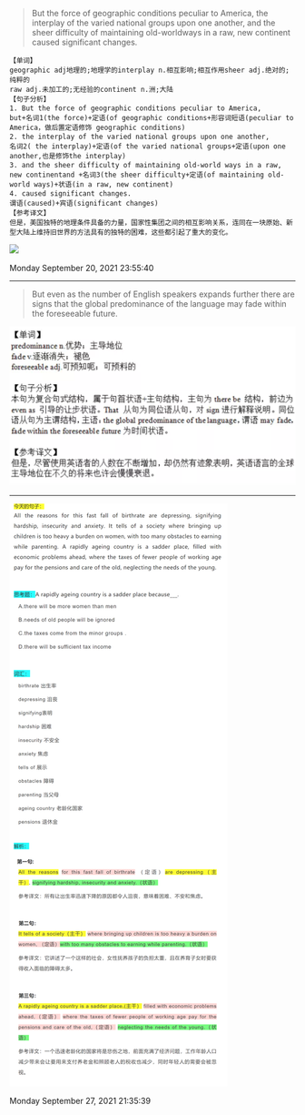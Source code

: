 > But the force of geographic conditions peculiar to America, the interplay of the varied national groups upon one another, and the sheer difficulty of maintaining old-worldways in a raw, new continent caused significant changes.

```
【单词】
geographic adj地理的;地理学的interplay n.相互影响;相互作用sheer adj.绝对的;纯粹的
raw adj.未加工的;无经验的continent n.洲;大陆
【句子分析】
1. But the force of geographic conditions peculiar to America,
but+名词1(the force)+定语(of geographic conditions+形容词短语(peculiar to America，做后置定语修饰 geographic conditions)
2. the interplay of the varied national groups upon one another,
名词2( the interplay)+定语(of the varied national groups+定语(upon one another,也是修饰the interplay)
3. and the sheer difficulty of maintaining old-world ways in a raw, new continentand +名词3(the sheer difficulty+定语(of maintaining old-world ways)+状语(in a raw, new continent)
4. caused significant changes.
谓语(caused)+宾语(significant changes)
【参考译文】
但是，美国独特的地理条件具备的力量，国家性集团之间的相互影响关系，连同在一块原始、新型大陆上维持旧世界的方法具有的独特的困难，这些都引起了重大的变化。
```

![](https://mmbiz.qpic.cn/sz_mmbiz_png/GuZ2tMG8iakO7ZOjtX8ic3gO6EgUkZhmIRUx41ZtwhzWpasdXqzqMO63dmw4ealkU9I8eAF8GJENQKRGjuJNicicBw/640?wx_fmt=png&tp=webp&wxfrom=5&wx_lazy=1&wx_co=1)

Monday September 20, 2021 23:55:40 

---------

> But even as the number of English speakers expands further there are signs that the global predominance of the language may fade within the foreseeable future.

![image](https://raw.githubusercontent.com/koneMorris1625/myGitImageRepo/develop/newLife/20210927/214557019.png)

---

![image](https://raw.githubusercontent.com/koneMorris1625/myGitImageRepo/develop/newLife/20210927/213504450.png)

 Monday September 27, 2021 21:35:39 